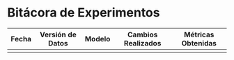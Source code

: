 # Bitácora de Experimentos

| Fecha | Versión de Datos | Modelo | Cambios Realizados | Métricas Obtenidas |
|-------|------------------|--------|---------------------|---------------------|
|       |                  |        |                     |                     |
